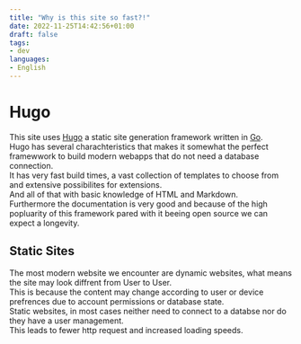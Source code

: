 ```yaml
---
title: "Why is this site so fast?!"
date: 2022-11-25T14:42:56+01:00
draft: false
tags:
- dev
languages:
- English
---
```


# Hugo

This site uses [Hugo](https://gohugo.io/) a static site generation framework written in [Go](https://go.dev/).  
Hugo has several charachteristics that makes it somewhat the perfect framewwork to build modern webapps that do not need a database connection.  
It has very fast build times, a vast collection of templates to choose from and extensive possibilites for extensions.  
And all of that with basic knowledge of HTML and Markdown.  
Furthermore the documentation is very good and because of the high popluarity of this framework pared with it beeing open source we can expect a longevity.  

## Static Sites

The most modern website we encounter are dynamic websites, what means the site may look diffrent from User to User.  
This is because the content may change according to user or device prefrences due to account permissions or database state.  
Static websites, in most cases neither need to connect to a databse nor do they have a user management.  
This leads to fewer http request and increased loading speeds.